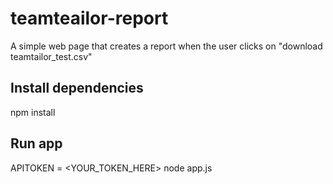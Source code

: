 # teamteailor-report

A simple web page that creates a report when the user clicks on "download teamtailor_test.csv"

## Install dependencies

npm install

## Run app

APITOKEN = <YOUR_TOKEN_HERE> node app.js
